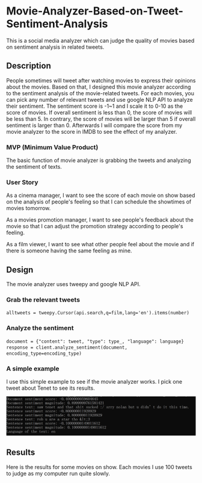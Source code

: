 # Movie-Analyzer-Based-on-Tweet-Sentiment-Analysis
This is a social media analyzer which can judge the quality of movies based on sentiment analysis in related tweets.

## Description 
People sometimes will tweet after watching movies to express their opinions about the movies. Based on that, I designed this movie analyzer according to the sentiment analysis of the movie-related tweets. For each movies, you can pick any number of relevant tweets and use google NLP API to analyze their sentiment. The sentiment score is -1~1 and I scale it to 0-10 as the score of movies. If overall sentiment is less than 0, the score of movies will be less than 5. In contrary, the score of movies will be larger than 5 if overall sentiment is larger than 0. Afterwards I will compare the score from my movie analyzer to the score in IMDB to see the effect of my analyzer.

### MVP (Minimum Value Product)
The basic function of movie analyzer is grabbing the tweets and analyzing the sentiment of texts.

### User Story
As a cinema manager, I want to see the score of each movie on show based on the analysis of people's feeling so that I can schedule the showtimes of movies tomorrow.

As a movies promotion manager, I want to see people's feedback about the movie so that I can adjust the promotion strategy according to people's feeling.

As a film viewer, I want to see what other people feel about the movie and if there is someone having the same feeling as mine.


## Design
The movie analyzer uses tweepy and google NLP API.

### Grab the relevant tweets
```
alltweets = tweepy.Cursor(api.search,q=film,lang='en').items(number)
```

### Analyze the sentiment
```
document = {"content": tweet, "type": type_, "language": language}
response = client.analyze_sentiment(document, encoding_type=encoding_type)
```

### A simple example
I use this simple example to see if the movie analyzer works. I pick one tweet about Tenet to see its results.

<p align="left">
    <img src="https://github.com/Zihang97/Movie-Analyzer-Based-on-Tweet-Sentiment-Analysis/blob/main/Picture/simple%20example.PNG" width="600"/>
</p>

## Results
Here is the results for some movies on show. Each movies I use 100 tweets to judge as my computer run quite slowly.

